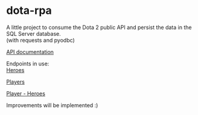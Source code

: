 # dota-rpa

A little project to consume the Dota 2 public API and persist the data in the SQL Server database. <br>
(with requests and pyodbc)

<a href="https://docs.opendota.com"> API documentation </a>

Endpoints in use: <br>
<a href="https://api.opendota.com/api/heroes"> Heroes </a>

<a href="https://api.opendota.com/api/players/{account_id}"> Players </a>

<a href="https://api.opendota.com/api/players/{account_id}/heroes"> Player - Heroes </a>

Improvements will be implemented :) 
